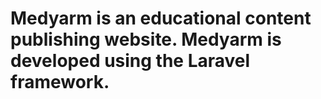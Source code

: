 # Medyarm is an educational content publishing website. Medyarm is developed using the Laravel framework.